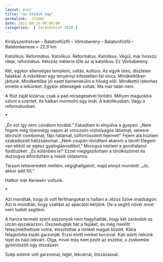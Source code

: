 ```yaml
---
layout: post
title: "az ötödik nap"
permalink:  /5160/ 
date: 2011-09-26 08:00:00
categories:  [ Zarándoklat 2010 ] 
---
```

Királyszentistván – Balatonfűzfő – Vörösberény – Balatonfűzfő – Balatonkenese = 22,9 km



<!--break-->

Katolikus. Református. Katolikus. Református. Katolikus. Végül, már hosszú ideje, református. Kétszáz méterre tőle az új katolikus. Ez Vörösberény.

Két, egykor ellenséges templom, vallás, kultúra. Az egyik üres, dísztelen falakkal. A másikban egy tenyérnyi kifestetlen fal sincs. Mindkettőben jártunk. Mindkettőbe jól esett bemenekülni a hőség elől. Mindkettő Istenhez emelte a lelkünket. Egykor ellenségek voltak. Ma már talán nem.

A főút zaját kizárva, csak a pad recsegésével törődni. Mélyen magunkba szívni a szentet, és halkan mormolni egy imát. A katolikusban. Vagy a reformátusban.

<p ><strong>*</strong></p>„Én ezt így nem csinálom tovább.” Fakadtam ki elnyúlva a gyepen. „Nem fogom még tizennégy napon át vonszolni vízhólyagos lábamat, véresre dörzsölt combomat, fájó hátamat, túlforrósodott fejemet!” Fejem alá húztam szakadozott hátizsákomat. „Nem csupán rövidíteni akarom a távot! Elegem van ebből az egész gyaloglásosdiból.” Morogva néztem a gondtalanul fürdőzőket. „És különben is!” Ezzel megigazítottam a törülközőmet és duzzogva átfordultam a másik oldalamra.

Társam leheveredett mellém, végighallgatott, majd ennyit mondott: „Jó, akkor add föl.”

Hatkor már Kenesén voltunk.

<p ><strong>*</strong></p>Azt mondták, hogy jó volt férfihangokat is hallani a Jézus Szíve imádságon. Azt is mondták, hogy szállást az apácától kérjünk. De a segítő nővér most nem tudott segíteni.

A harcra termett szent asszonyok nem hagyhatták, hogy két zarándok az utcán éjszakázzon. Összedugták hát a fejüket, és még mielőtt feleszmélhettünk volna, elosztottak a minket maguk között. Klára felajánlotta kiadó garzonját. Erzsi elvitt minket kocsival. Kati adott nekünk tejet és házi lekvárt. Olga, mivel más nem jutott az eszébe, a zsebembe gyömöszölt egy ötszázast.

Szép esténk volt garzonnal, tejjel, lekvárral, ötszázassal.


